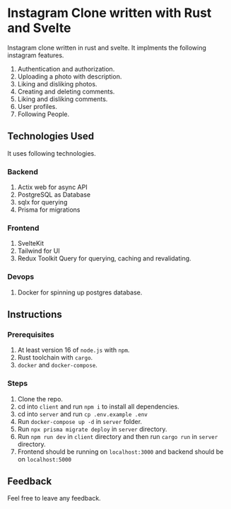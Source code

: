 # Instagram Clone written with Rust and Svelte

Instagram clone written in rust and svelte. It implments the following instagram features.

1. Authentication and authorization.
2. Uploading a photo with description.
3. Liking and disliking photos.
4. Creating and deleting comments.
5. Liking and disliking comments.
6. User profiles.
7. Following People.

## Technologies Used

It uses following technologies.

### Backend

1. Actix web for async API
2. PostgreSQL as Database
3. sqlx for querying
4. Prisma for migrations

### Frontend

1. SvelteKit
2. Tailwind for UI
3. Redux Toolkit Query for querying, caching and revalidating.

### Devops

1. Docker for spinning up postgres database.

## Instructions

### Prerequisites

1. At least version 16 of `node.js` with `npm`.
2. Rust toolchain with `cargo`.
3. `docker` and `docker-compose`.

### Steps

1. Clone the repo.
2. cd into `client` and run `npm i` to install all dependencies.
3. cd into `server` and run `cp .env.example .env`
4. Run `docker-compose up -d` in `server` folder.
5. Run `npx prisma migrate deploy` in `server` directory.
6. Run `npm run dev` in `client` directory and then run `cargo run` in `server` directory.
7. Frontend should be running on `localhost:3000` and backend should be on `localhost:5000`

## Feedback

Feel free to leave any feedback.

